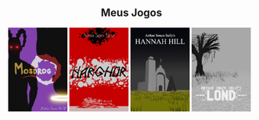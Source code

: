 
<div style="width:100%;" align="center">
  <div style="width:100%;">
    <h2>Meus Jogos</h2>
  </div>
  <div style="width:100%;" align="center">
    <div style=""display: flex; flex-wrap: wrap; justify-content: center; gap: 10px;width:99%;" align="left">
      <a href="https://arthursouzasally.itch.io/mosdrog" target="_blank"><img src="poster_mosdrog.webp" style="width:24%;"/></a>
      <a href="https://arthursouzasally.itch.io/narghor" target="_blank"><img src="poster_narghor.webp" style="width:24%"/></a>
      <a href="https://arthursouzasally.itch.io/hannah-hill" target="_blank"><img src="poster_hannah_hill.webp" style="width:24%"/></a>
      <a href="https://arthursouzasally.itch.io/lond" target="_blank"><img src="poster_lond.webp" style="width:24%"/></a>
    </div>
  </div>
</div>

<!-- Olá Mortais Sedentos por conteúdo --> 
<!-- audiovisual interativo! Sintam-se livres -->
<!-- para ver o catalogo de minhas criações e -->
<!-- consumir o que lhes for de maior agrado! -->

